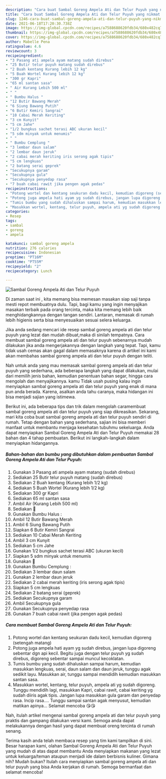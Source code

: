 ```yaml
---
description: "Cara buat Sambal Goreng Ampela Ati dan Telur Puyuh yang nikmat Untuk Jualan"
title: "Cara buat Sambal Goreng Ampela Ati dan Telur Puyuh yang nikmat Untuk Jualan"
slug: 1246-cara-buat-sambal-goreng-ampela-ati-dan-telur-puyuh-yang-nikmat-untuk-jualan
date: 2021-06-18T17:20:30.738Z
image: https://img-global.cpcdn.com/recipes/a7588688620fdb34/680x482cq70/sambal-goreng-ampela-ati-dan-telur-puyuh-foto-resep-utama.jpg
thumbnail: https://img-global.cpcdn.com/recipes/a7588688620fdb34/680x482cq70/sambal-goreng-ampela-ati-dan-telur-puyuh-foto-resep-utama.jpg
cover: https://img-global.cpcdn.com/recipes/a7588688620fdb34/680x482cq70/sambal-goreng-ampela-ati-dan-telur-puyuh-foto-resep-utama.jpg
author: Mabelle Pena
ratingvalue: 4.6
reviewcount: 3
recipeingredient:
- "3 Pasang ati ampela ayam matang sudah direbus"
- "25 Butir telur puyuh matang sudah direbus"
- "2 Buah kentang Kurang lebih 12 kg"
- "5 Buah Wortel Kurang lebih 12 kg"
- "300 gr Kapri"
- "65 ml santan sasa"
- " Air Kurang Lebih 500 ml"
- " "
- " Bumbu Halus "
- "12 Butir Bawang Merah"
- "6 Siung Bawang Putih"
- "6 Butir Kemiri Sangrai"
- "10 Cabai Merah Keriting"
- "3 cm Kunyit"
- "5 cm Jahe"
- "1/2 bungkus sachet terasi ABC ukuran kecil"
- "5 sdm minyak untuk menumis"
- " "
- " Bumbu Cemplung "
- "3 lembar daun salam"
- "2 lembar daun jeruk"
- "2 cabai merah keriting iris serong agak tipis"
- "5 cm lengkuas"
- "2 batang serai geprek"
- "Secukupnya garam"
- "Secukupnya gula"
- "Secukupnya penyedap rasa"
- "7 buah cabai rawit jika pengen agak pedas"
recipeinstructions:
- "Potong wortel dan kentang seukuran dadu kecil, kemudian digoreng (setengah matang)"
- "Potong juga ampela hati ayam yg sudah direbus, jangan lupa digoreng sebentar dgn api kecil. Begitu juga dengan telur puyuh yg sudah direbus, digoreng sebentar sampai muncul kecoklatan."
- "Tumis bumbu yang sudah dihaluskan sampai harum, kemudian masukkan lengkuas, serai, daun salam dan daun jeruk, tunggu agak sedikit layu. Masukkan air, tunggu sampai mendidih kemudian masukkan santan sasa."
- "Masukkan wortel, kentang, telur puyuh, ampela ati yg sudah digoreng. Tunggu mendidih lagi, masukkan Kapri, cabai rawit, cabai keriting yg sudah diiris agak tipis. Jangan lupa masukkan gula garam dan penyedap rasa. Incip rasa.... Tunggu sampai santan agak menyusut, kemudian matikan apinya... Selamat mencoba 😘😘"
categories:
- Resep
tags:
- sambal
- goreng
- ampela

katakunci: sambal goreng ampela 
nutrition: 276 calories
recipecuisine: Indonesian
preptime: "PT16M"
cooktime: "PT55M"
recipeyield: "2"
recipecategory: Lunch

---
```



![Sambal Goreng Ampela Ati dan Telur Puyuh](https://img-global.cpcdn.com/recipes/a7588688620fdb34/680x482cq70/sambal-goreng-ampela-ati-dan-telur-puyuh-foto-resep-utama.jpg)

Di zaman  saat ini , kita memang bisa memesan masakan siap saji tanpa mesti repot membuatnya dulu. Tapi, bagi kamu yang ingin menyajikan masakan terbaik pada orang tercinta, maka kita memang lebih baik menghidangkannya dengan tangan sendiri. Lantaran, memasak di rumah lebih higienis serta bisa menyesuaikan sesuai selera keluarga.

Jika anda sedang mencari ide resep sambal goreng ampela ati dan telur puyuh yang lezat dan mudah dibuat,maka di sinilah tempatnya. Cara membuat sambal goreng ampela ati dan telur puyuh  sebenarnya mudah dilakukan jika anda mengerjakannya dengan langkah yang tepat. Tapi, kamu tidak usah cemas akan gagal dalam memasaknya 
karena di artikel ini kami akan membahas sambal goreng ampela ati dan telur puyuh dengan teliti.  



Nah untuk anda yang mau memasak sambal goreng ampela ati dan telur puyuh yang sederhana, ada beberapa langkah yang dapat dilakukan, mulai dari memilih jenis bahan, kemudian penentuan bahan segar, hingga cara mengolah dan menyajikannya. kamu Tidak usah pusing kalau ingin menyiapkan sambal goreng ampela ati dan telur puyuh yang enak di mana pun anda berada. Karena, asalkan anda  tahu caranya, maka hidangan ini bisa menjadi sajian yang istimewa.

Berikut ini, ada beberapa tips dan trik dalam mengolah caramembuat sambal goreng ampela ati dan telur puyuh yang siap dikreasikan. Sekarang, mari kita coba buat sambal goreng ampela ati dan telur puyuh sendiri di rumah. Tetap dengan bahan yang sederhana, sajian ini bisa memberi manfaat untuk membantu menjaga kesehatan tubuhmu sekeluarga. Anda dapat menyiapkan Sambal Goreng Ampela Ati dan Telur Puyuh memakai 28 bahan dan 4 tahap pembuatan. Berikut ini langkah-langkah dalam menyiapkan hidangannya.

<!--inarticleads1-->

##### Bahan-bahan dan bumbu yang dibutuhkan dalam pembuatan Sambal Goreng Ampela Ati dan Telur Puyuh:

1. Gunakan 3 Pasang ati ampela ayam matang (sudah direbus)
1. Sediakan 25 Butir telur puyuh matang (sudah direbus)
1. Sediakan 2 Buah kentang (Kurang lebih 1/2 kg)
1. Sediakan 5 Buah Wortel (Kurang lebih 1/2 kg)
1. Sediakan 300 gr Kapri
1. Sediakan 65 ml santan sasa
1. Ambil  Air (Kurang Lebih 500 ml)
1. Sediakan  🌸
1. Gunakan  Bumbu Halus :
1. Ambil 12 Butir Bawang Merah
1. Ambil 6 Siung Bawang Putih
1. Siapkan 6 Butir Kemiri Sangrai
1. Sediakan 10 Cabai Merah Keriting
1. Ambil 3 cm Kunyit
1. Sediakan 5 cm Jahe
1. Gunakan 1/2 bungkus sachet terasi ABC (ukuran kecil)
1. Siapkan 5 sdm minyak untuk menumis
1. Gunakan  🌸
1. Gunakan  Bumbu Cemplung :
1. Sediakan 3 lembar daun salam
1. Gunakan 2 lembar daun jeruk
1. Sediakan 2 cabai merah keriting (iris serong agak tipis)
1. Siapkan 5 cm lengkuas
1. Sediakan 2 batang serai (geprek)
1. Sediakan Secukupnya garam
1. Ambil Secukupnya gula
1. Gunakan Secukupnya penyedap rasa
1. Gunakan 7 buah cabai rawit (jika pengen agak pedas)




<!--inarticleads2-->

##### Cara membuat Sambal Goreng Ampela Ati dan Telur Puyuh:

1. Potong wortel dan kentang seukuran dadu kecil, kemudian digoreng (setengah matang)
1. Potong juga ampela hati ayam yg sudah direbus, jangan lupa digoreng sebentar dgn api kecil. Begitu juga dengan telur puyuh yg sudah direbus, digoreng sebentar sampai muncul kecoklatan.
1. Tumis bumbu yang sudah dihaluskan sampai harum, kemudian masukkan lengkuas, serai, daun salam dan daun jeruk, tunggu agak sedikit layu. Masukkan air, tunggu sampai mendidih kemudian masukkan santan sasa.
1. Masukkan wortel, kentang, telur puyuh, ampela ati yg sudah digoreng. Tunggu mendidih lagi, masukkan Kapri, cabai rawit, cabai keriting yg sudah diiris agak tipis. Jangan lupa masukkan gula garam dan penyedap rasa. Incip rasa.... Tunggu sampai santan agak menyusut, kemudian matikan apinya... Selamat mencoba 😘😘




Nah, itulah artikel mengenai  sambal goreng ampela ati dan telur puyuh  yang praktis dan gampang dilakukan versi kami. Semoga anda dapat melakukannya dengan hasil yang dapat membuat oreng tercinta di rumah senang. 

Terima kasih anda telah membaca resep yang tim kami tampilkan di sini. Besar harapan kami, olahan  Sambal Goreng Ampela Ati dan Telur Puyuh yang mudah di atas dapat membantu Anda menyiapkan makanan yang lezat untuk keluarga/teman ataupun menjadi ide dalam berbisnis kuliner. Gimana nih? Mudah bukan? Itulah cara menyiapkan sambal goreng ampela ati dan telur puyuh yang bisa Anda kerjakan di rumah. Semoga bermanfaat dan selamat mencoba!

